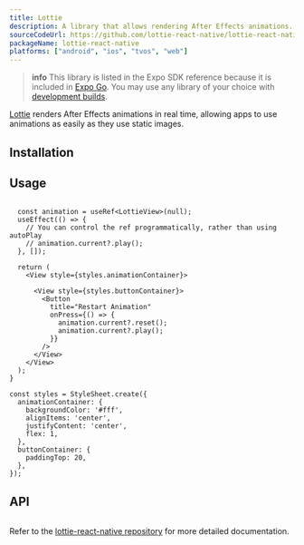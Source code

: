 ```yaml
---
title: Lottie
description: A library that allows rendering After Effects animations.
sourceCodeUrl: https://github.com/lottie-react-native/lottie-react-native
packageName: lottie-react-native
platforms: ["android", "ios", "tvos", "web"]
---
```


> **info** This library is listed in the Expo SDK reference because it is included in [Expo Go](/get-started/set-up-your-environment/). You may use any library of your choice with [development builds](/develop/development-builds/introduction/).

[Lottie](https://airbnb.io/lottie/) renders After Effects animations in real time, allowing apps to use animations as easily as they use static images.

## Installation

## Usage

```tsx

  const animation = useRef<LottieView>(null);
  useEffect(() => {
    // You can control the ref programmatically, rather than using autoPlay
    // animation.current?.play();
  }, []);

  return (
    <View style={styles.animationContainer}>
      
      <View style={styles.buttonContainer}>
        <Button
          title="Restart Animation"
          onPress={() => {
            animation.current?.reset();
            animation.current?.play();
          }}
        />
      </View>
    </View>
  );
}

const styles = StyleSheet.create({
  animationContainer: {
    backgroundColor: '#fff',
    alignItems: 'center',
    justifyContent: 'center',
    flex: 1,
  },
  buttonContainer: {
    paddingTop: 20,
  },
});
```

## API

```js

```

Refer to the [lottie-react-native repository](https://github.com/lottie-react-native/lottie-react-native#usage) for more detailed documentation.